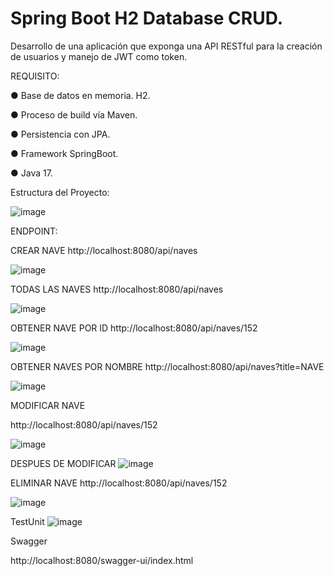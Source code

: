 # Spring Boot H2 Database CRUD.

Desarrollo de una aplicación que exponga una API RESTful para la creación de usuarios y manejo de JWT como token.

REQUISITO:

● Base de datos en memoria. H2.

● Proceso de build vía Maven.

● Persistencia con JPA.

● Framework SpringBoot.

● Java 17.


Estructura del Proyecto:

![image](https://github.com/fhernandez204/spring-boot-h2-database-crud/blob/master/images/structure.jpg)

ENDPOINT:

CREAR NAVE
 http://localhost:8080/api/naves

![image](https://github.com/fhernandez204/spring-boot-h2-database-crud/blob/master/images/create.jpg)


TODAS LAS NAVES
http://localhost:8080/api/naves

![image](https://github.com/fhernandez204/spring-boot-h2-database-crud/blob/master/images/all.jpg)


OBTENER NAVE POR ID
http://localhost:8080/api/naves/152

 ![image](https://github.com/fhernandez204/spring-boot-h2-database-crud/blob/master/images/byID.jpg)


OBTENER NAVES POR NOMBRE
http://localhost:8080/api/naves?title=NAVE

![image](https://github.com/fhernandez204/spring-boot-h2-database-crud/blob/master/images/byName.jpg)


 MODIFICAR NAVE

 http://localhost:8080/api/naves/152

 ![image](https://github.com/fhernandez204/spring-boot-h2-database-crud/blob/master/images/put.jpg)

DESPUES DE MODIFICAR
  ![image](https://github.com/fhernandez204/spring-boot-h2-database-crud/blob/master/images/byIDForUpdate.jpg)


ELIMINAR NAVE
http://localhost:8080/api/naves/152

 ![image](https://github.com/fhernandez204/spring-boot-h2-database-crud/blob/master/images/byIDForDelete.jpg)

 TestUnit
 ![image](https://github.com/fhernandez204/apiRest/blob/master/testUnit.png)

 Swagger

 http://localhost:8080/swagger-ui/index.html

